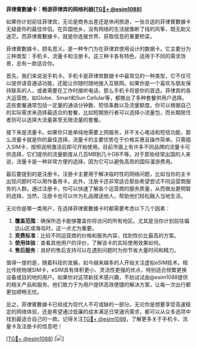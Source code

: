 **菲律賓數據卡：畅游菲律宾的网络利器[[TG💪+ @esim1088](https://t.me/s/esim1088)]**

如果你计划前往菲律宾，无论是商务出差还是休闲旅游，一张合适的菲律賓數據卡无疑是你的最佳伴侣。在异国他乡，没有网络的生活就像断了线的风筝，既无助又迷茫。而菲律賓數據卡，就是你连接世界、获取信息的重要桥梁。

菲律賓數據卡，顾名思义，是一种专门为在菲律宾使用设计的数据卡。它主要分为三种类型：手机卡、流量卡和注册卡。这三种卡各有特色，适用于不同的需求场景，总有一款适合你。

首先，我们来说说手机卡。手机卡是菲律宾数据卡中最常见的一种类型，它不仅可以提供语音通话功能，还能让你随时随地接入互联网。如果你是一个喜欢与朋友保持联系的人，或者需要在工作时接听电话，那么手机卡将是你的首选。菲律宾的各大运营商，如Globe、Smart和Sun Cellular等，都推出了多种套餐供用户选择。这些套餐通常包括一定量的通话分钟数、短信条数以及流量额度。你可以根据自己的实际需求来选择最适合的套餐，比如短期旅行者可以选择小流量包，而长期居住者则可以选择大流量甚至无限流量的套餐。

接下来是流量卡。如果你只是单纯地需要上网服务，并不关心电话和短信功能，那么流量卡就是你的最佳选择。流量卡的主要优势在于价格实惠且操作简单。只需插入SIM卡，按照说明激活后即可开始使用。目前市面上有许多不同品牌的流量卡可供选择，它们提供的流量额度从几百MB到几十GB不等。对于那些经常出国的人来说，流量卡是一种非常方便的选择，因为它可以避免高昂的国际漫游费用。

最后要提到的是注册卡。注册卡主要用于解决临时性的网络问题，比如当你的主卡出现问题时可以用作备用卡。此外，注册卡还非常适合那些希望尝试不同运营商服务的人群。通过注册卡，你可以快速了解各个运营商的服务质量，从而做出更明智的选择。当然，注册卡也可以作为礼品赠送他人，帮助他们轻松融入当地生活。

无论你是哪一类用户，在选择菲律賓數據卡时都需要考虑以下几个因素：

1. **覆盖范围**：确保所选卡能够覆盖你将访问的所有地区。尤其是当你计划前往偏远山区或海岛时，这一点尤为重要。
2. **资费标准**：比较不同运营商的价格和服务内容，找到性价比最高的方案。
3. **使用体验**：查看其他用户的评价，了解该卡的实际使用效果如何。
4. **售后服务**：良好的售后支持可以在遇到问题时为你节省大量时间和精力。

值得一提的是，随着科技的发展，如今越来越多的人开始关注虚拟eSIM技术。相比传统物理SIM卡，eSIM具有体积更小、灵活性更强的优点，特别适合频繁更换设备或目的地的用户。如果你对这项新技术感兴趣，不妨试试由@esim1088提供的相关产品和服务。他们致力于为用户提供高效便捷的解决方案，让每一次出行都更加顺畅无忧。

总之，菲律賓數據卡已经成为现代人不可或缺的一部分。无论你是想要享受高速稳定的网络体验，还是希望通过低廉的成本满足日常通讯需求，都可以从众多选项中找到最适合自己的一款。记得关注[TG💪+ @esim1088](https://t.me/s/esim1088)，了解更多关于手机卡、流量卡及注册卡的信息吧！

[[TG💪+ @esim1088](https://t.me/s/esim1088)] [![](https://i.postimg.cc/4NQfJmqS/Snipaste-2025-05-13-00-14-12.png)]